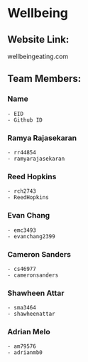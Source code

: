 
# Wellbeing

## Website Link:
wellbeingeating.com

## Team Members:
### Name
	- EID 
	- Github ID

### Ramya Rajasekaran 
    - rr44854 
    - ramyarajasekaran
### Reed Hopkins 
    - rch2743 
    - ReedHopkins
### Evan Chang 
    - emc3493 
    - evanchang2399
### Cameron Sanders 
    - cs46977 
    - cameronsanders
### Shawheen Attar 
    - sma3464 
    - shawheenattar
### Adrian Melo 
    - am79576 
    - adrianmb0
